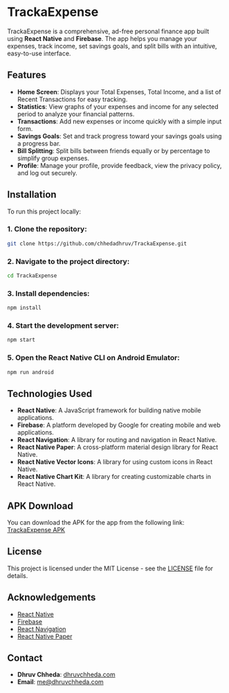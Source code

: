 # TrackaExpense

TrackaExpense is a comprehensive, ad-free personal finance app built using **React Native** and **Firebase**. The app helps you manage your expenses, track income, set savings goals, and split bills with an intuitive, easy-to-use interface.

## Features
- **Home Screen**: Displays your Total Expenses, Total Income, and a list of Recent Transactions for easy tracking.
- **Statistics**: View graphs of your expenses and income for any selected period to analyze your financial patterns.
- **Transactions**: Add new expenses or income quickly with a simple input form.
- **Savings Goals**: Set and track progress toward your savings goals using a progress bar.
- **Bill Splitting**: Split bills between friends equally or by percentage to simplify group expenses.
- **Profile**: Manage your profile, provide feedback, view the privacy policy, and log out securely.

## Installation

To run this project locally:

### 1. Clone the repository:
```bash
git clone https://github.com/chhedadhruv/TrackaExpense.git
```

### 2. Navigate to the project directory:
```bash
cd TrackaExpense
```

### 3. Install dependencies:
```bash
npm install
```

### 4. Start the development server:
```bash
npm start
```

### 5. Open the React Native CLI on Android Emulator:
```bash
npm run android
```

## Technologies Used
- **React Native**: A JavaScript framework for building native mobile applications.
- **Firebase**: A platform developed by Google for creating mobile and web applications.
- **React Navigation**: A library for routing and navigation in React Native.
- **React Native Paper**: A cross-platform material design library for React Native.
- **React Native Vector Icons**: A library for using custom icons in React Native.
- **React Native Chart Kit**: A library for creating customizable charts in React Native.

## APK Download
You can download the APK for the app from the following link: [TrackaExpense APK](https://trackaexpense.dhruvchheda.com)

## License
This project is licensed under the MIT License - see the [LICENSE](LICENSE) file for details.

## Acknowledgements
- [React Native](https://reactnative.dev/)
- [Firebase](https://firebase.google.com/)
- [React Navigation](https://reactnavigation.org/)
- [React Native Paper](https://callstack.github.io/react-native-paper/)

## Contact
- **Dhruv Chheda**: [dhruvchheda.com](https://dhruvchheda.com)
- **Email**: me@dhruvchheda.com
